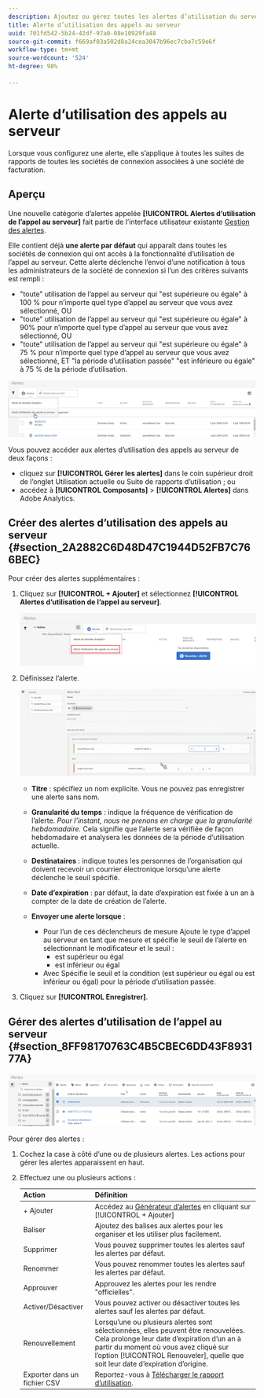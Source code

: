 ```yaml
---
description: Ajoutez ou gérez toutes les alertes d’utilisation du serveur. Lorsque vous configurez une alerte, elle s’applique à toutes les suites de rapports de toutes les sociétés de connexion associées à une société de facturation.
title: Alerte d’utilisation des appels au serveur
uuid: 701fd542-5b24-42df-97a0-08e10929fa48
source-git-commit: f669af03a502d8a24cea3047b96ec7cba7c59e6f
workflow-type: tm+mt
source-wordcount: '524'
ht-degree: 98%

---
```



# Alerte d’utilisation des appels au serveur

Lorsque vous configurez une alerte, elle s’applique à toutes les suites de rapports de toutes les sociétés de connexion associées à une société de facturation.

## Aperçu

Une nouvelle catégorie d’alertes appelée **[!UICONTROL Alertes d’utilisation de l’appel au serveur]** fait partie de l’interface utilisateur existante [Gestion des alertes](https://experienceleague.adobe.com/docs/analytics/analyze/analysis-workspace/virtual-analyst/intelligent-alerts/intellligent-alerts.html).

Elle contient déjà **une alerte par défaut** qui apparaît dans toutes les sociétés de connexion qui ont accès à la fonctionnalité d’utilisation de l’appel au serveur. Cette alerte déclenche l’envoi d’une notification à tous les administrateurs de la société de connexion si l’un des critères suivants est rempli :

* &quot;toute&quot; utilisation de l’appel au serveur qui &quot;est supérieure ou égale&quot; à 100 % pour n’importe quel type d’appel au serveur que vous avez sélectionné, OU
* &quot;toute&quot; utilisation de l’appel au serveur qui &quot;est supérieure ou égale&quot; à 90% pour n’importe quel type d’appel au serveur que vous avez sélectionné, OU
* &quot;toute&quot; utilisation de l’appel au serveur qui &quot;est supérieure ou égale&quot; à 75 % pour n’importe quel type d’appel au serveur que vous avez sélectionné, ET &quot;la période d’utilisation passée&quot; &quot;est inférieure ou égale&quot; à 75 % de la période d’utilisation.

![](assets/alerts.png)

Vous pouvez accéder aux alertes d’utilisation des appels au serveur de deux façons :

* cliquez sur **[!UICONTROL Gérer les alertes]** dans le coin supérieur droit de l’onglet Utilisation actuelle ou Suite de rapports d’utilisation ; ou
* accédez à **[!UICONTROL Composants]** > **[!UICONTROL Alertes]** dans Adobe Analytics.

## Créer des alertes d’utilisation des appels au serveur {#section_2A2882C6D48D47C1944D52FB7C766BEC}

Pour créer des alertes supplémentaires :

1. Cliquez sur **[!UICONTROL + Ajouter]** et sélectionnez **[!UICONTROL Alertes d’utilisation de l’appel au serveur]**.

   ![](assets/server_call_alert.png)

1. Définissez l’alerte.

   ![](assets/sc_alert.png)

   * **Titre** : spécifiez un nom explicite. Vous ne pouvez pas enregistrer une alerte sans nom.
   * **Granularité du temps** : indique la fréquence de vérification de l’alerte. *Pour l’instant, nous ne prenons en charge que la granularité hebdomadaire.* Cela signifie que l’alerte sera vérifiée de façon hebdomadaire et analysera les données de la période d’utilisation actuelle.
   * **Destinataires** : indique toutes les personnes de l’organisation qui doivent recevoir un courrier électronique lorsqu’une alerte déclenche le seuil spécifié.
   * **Date d’expiration** : par défaut, la date d’expiration est fixée à un an à compter de la date de création de l’alerte.
   * **Envoyer une alerte lorsque** :

      * Pour l’un de ces déclencheurs de mesure
Ajoute le type d’appel au serveur en tant que mesure et spécifie le seuil de l’alerte en sélectionnant le modificateur et le seuil :
         * est supérieur ou égal
         * est inférieur ou égal
      * Avec
Spécifie le seuil et la condition (est supérieur ou égal ou est inférieur ou égal) pour la période d’utilisation passée.

1. Cliquez sur **[!UICONTROL Enregistrer]**.

## Gérer des alertes d’utilisation de l’appel au serveur {#section_8FF98170763C4B5CBEC6DD43F893177A}

![](assets/alert_mgmt.png)

Pour gérer des alertes :

1. Cochez la case à côté d’une ou de plusieurs alertes. Les actions pour gérer les alertes apparaissent en haut.
1. Effectuez une ou plusieurs actions :

   | Action | Définition |
   |--- |--- |
   | + Ajouter | Accédez au [Générateur d’alertes](/help/admin/c-server-call-usage/scu-alerts.md) en cliquant sur [!UICONTROL + Ajouter] |
   | Baliser | Ajoutez des balises aux alertes pour les organiser et les utiliser plus facilement. |
   | Supprimer | Vous pouvez supprimer toutes les alertes sauf les alertes par défaut. |
   | Renommer | Vous pouvez renommer toutes les alertes sauf les alertes par défaut. |
   | Approuver | Approuvez les alertes pour les rendre &quot;officielles&quot;. |
   | Activer/Désactiver | Vous pouvez activer ou désactiver toutes les alertes sauf les alertes par défaut. |
   | Renouvellement | Lorsqu’une ou plusieurs alertes sont sélectionnées, elles peuvent être renouvelées. Cela prolonge leur date d’expiration d’un an à partir du moment où vous avez cliqué sur l’option [!UICONTROL Renouveler], quelle que soit leur date d’expiration d’origine. |
   | Exporter dans un fichier CSV | Reportez-vous à [Télécharger le rapport d’utilisation](/help/admin/c-server-call-usage/report-suite-usage.md). |

